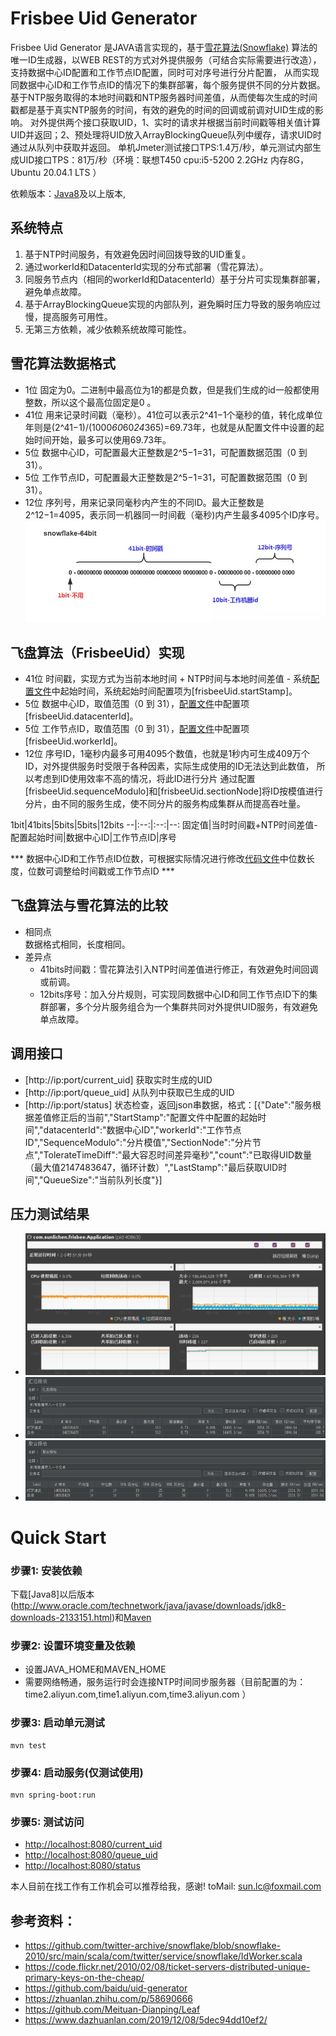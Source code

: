 Frisbee Uid Generator
====================================

Frisbee Uid Generator 是JAVA语言实现的，基于[雪花算法(Snowflake)](https://github.com/twitter-archive/snowflake/blob/snowflake-2010/src/main/scala/com/twitter/service/snowflake/IdWorker.scala)
算法的唯一ID生成器，以WEB REST的方式对外提供服务（可结合实际需要进行改造），支持数据中心ID配置和工作节点ID配置，同时可对序号进行分片配置，
从而实现同数据中心ID和工作节点ID的情况下的集群部署，每个服务提供不同的分片数据。
基于NTP服务取得的本地时间戳和NTP服务器时间差值，从而使每次生成的时间戳都是基于真实NTP服务的时间，有效的避免的时间的回调或前调对UID生成的影响。
对外提供两个接口获取UID，1、实时的请求并根据当前时间戳等相关值计算UID并返回；2、预处理将UID放入ArrayBlockingQueue队列中缓存，请求UID时通过从队列中获取并返回。
单机Jmeter测试接口TPS:1.4万/秒，单元测试内部生成UID接口TPS：81万/秒（环境：联想T450 cpu:i5-5200 2.2GHz 内存8G，Ubuntu 20.04.1 LTS ）

依赖版本：[Java8](http://www.oracle.com/technetwork/java/javase/downloads/jdk8-downloads-2133151.html)及以上版本,


系统特点
--------------------
1. 基于NTP时间服务，有效避免因时间回拨导致的UID重复。<br/>
2. 通过workerId和DatacenterId实现的分布式部署（雪花算法）。<br/>
3. 同服务节点内（相同的workerId和DatacenterId）基于分片可实现集群部署，避免单点故障。<br/>
4. 基于ArrayBlockingQueue实现的内部队列，避免瞬时压力导致的服务响应过慢，提高服务可用性。<br/>
5. 无第三方依赖，减少依赖系统故障可能性。<br/>


雪花算法数据格式
--------------------
* 1位
  固定为0。二进制中最高位为1的都是负数，但是我们生成的id一般都使用整数，所以这个最高位固定是0 。
* 41位
  用来记录时间戳（毫秒）。41位可以表示2^41−1个毫秒的值，转化成单位年则是(2^41−1)/(1000*60*60*24*365)=69.73年，也就是从配置文件中设置的起始时间开始，最多可以使用69.73年。
* 5位
  数据中心ID，可配置最大正整数是2^5−1=31，可配置数据范围（0 到 31）。
* 5位
  工作节点ID，可配置最大正整数是2^5−1=31，可配置数据范围（0 到 31）。
* 12位
  序列号，用来记录同毫秒内产生的不同ID。最大正整数是2^12−1=4095，表示同一机器同一时间截（毫秒)内产生最多4095个ID序号。
  ![雪花算法](doc/snowflake.jpg)


飞盘算法（FrisbeeUid）实现
--------------------
* 41位
  时间戳，实现方式为当前本地时间 + NTP时间与本地时间差值 - 系统[配置文件](src/main/resources/application.properties)中起始时间，系统起始时间配置项为[frisbeeUid.startStamp]。
* 5位
  数据中心ID，取值范围（0 到 31），[配置文件](src/main/resources/application.properties)中配置项[frisbeeUid.datacenterId]。
* 5位
  工作节点ID，取值范围（0 到 31），[配置文件](src/main/resources/application.properties)中配置项[frisbeeUid.workerId]。
* 12位
  序号ID，1毫秒内最多可用4095个数值，也就是1秒内可生成409万个ID，对外提供服务时受限于各种因素，实际生成使用的ID无法达到此数值，
  所以考虑到ID使用效率不高的情况，将此ID进行分片 通过配置[frisbeeUid.sequenceModulo]和[frisbeeUid.sectionNode]将ID按模值进行分片，由不同的服务生成，使不同分片的服务构成集群从而提高吞吐量。


1bit|41bits|5bits|5bits|12bits
--|:--:|:--:|--:
固定值|当时时间戳+NTP时间差值-配置起始时间|数据中心ID|工作节点ID|序号


*** 数据中心ID和工作节点ID位数，可根据实际情况进行修改[代码文件](src/main/java/com/sunlichen/frisbee/enums/SnowFlakeBits.java)中位数长度，位数可调整给时间戳或工作节点ID ***

飞盘算法与雪花算法的比较
--------------------------------
* 相同点<br/>
  数据格式相同，长度相同。
* 差异点<br/>
	+ 41bits时间戳：雪花算法引入NTP时间差值进行修正，有效避免时间回调或前调。<br/>
	+ 12bits序号：加入分片规则，可实现同数据中心ID和同工作节点ID下的集群部署，多个分片服务组合为一个集群共同对外提供UID服务，有效避免单点故障。


调用接口
----------------------------------
* [http://ip:port/current_uid]
  获取实时生成的UID
* [http://ip:port/queue_uid]
  从队列中获取已生成的UID
* [http://ip:port/status]
  状态检查，返回json串数据，格式：[{"Date":"服务根据差值修正后的当前","StartStamp":"配置文件中配置的起始时间","datacenterId":"数据中心ID","workerId":"工作节点ID","SequenceModulo":"分片模值","SectionNode":"分片节点","TolerateTimeDiff":"最大容忍时间差异毫秒","count":"已取得UID数量（最大值2147483647，循环计数）","LastStamp":"最后获取UID时间","QueueSize":"当前队列长度"}]

压力测试结果
----------------------------------
+ ![系统运行情况jvisualvm](doc/jvisualvm1.png)
+ ![Jmeter汇总报告](doc/jmeter1.png)
+ ![Jmeter聚合报告](doc/jmeter2.png)


Quick Start
===================
### 步骤1: 安装依赖
下载[Java8]以后版本(http://www.oracle.com/technetwork/java/javase/downloads/jdk8-downloads-2133151.html)和[Maven](https://maven.apache.org/download.cgi)


### 步骤2: 设置环境变量及依赖
* 设置JAVA_HOME和MAVEN_HOME
* 需要网络畅通，服务运行时会连接NTP时间同步服务器（目前配置的为：time2.aliyun.com,time1.aliyun.com,time3.aliyun.com ）

### 步骤3: 启动单元测试
```shell
mvn test
```

### 步骤4: 启动服务(仅测试使用)
```shell
mvn spring-boot:run
```

### 步骤5: 测试访问
* [http://localhost:8080/current_uid](http://localhost:8080/current_uid)
* [http://localhost:8080/queue_uid](http://localhost:8080/queue_uid)
* [http://localhost:8080/status](http://localhost:8080/status)


本人目前在找工作有工作机会可以推荐给我，感谢! toMail: sun.lc@foxmail.com


参考资料：
--------------------------
+ https://github.com/twitter-archive/snowflake/blob/snowflake-2010/src/main/scala/com/twitter/service/snowflake/IdWorker.scala
+ https://code.flickr.net/2010/02/08/ticket-servers-distributed-unique-primary-keys-on-the-cheap/
+ https://github.com/baidu/uid-generator
+ https://zhuanlan.zhihu.com/p/58690666
+ https://github.com/Meituan-Dianping/Leaf
+ https://www.dazhuanlan.com/2019/12/08/5dec94dd10ef2/

